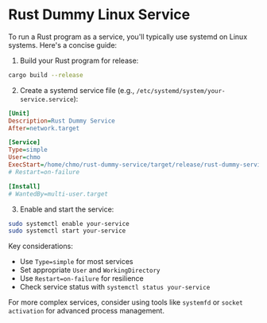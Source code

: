 # Rust Dummy Linux Service

To run a Rust program as a service, you'll typically use systemd on Linux systems. Here's a concise guide:

1. Build your Rust program for release:
```bash
cargo build --release
```

2. Create a systemd service file (e.g., `/etc/systemd/system/your-service.service`):
```ini
[Unit]
Description=Rust Dummy Service
After=network.target

[Service]
Type=simple
User=chmo
ExecStart=/home/chmo/rust-dummy-service/target/release/rust-dummy-service
# Restart=on-failure

[Install]
# WantedBy=multi-user.target
```

3. Enable and start the service:
```bash
sudo systemctl enable your-service
sudo systemctl start your-service
```

Key considerations:
- Use `Type=simple` for most services
- Set appropriate `User` and `WorkingDirectory`
- Use `Restart=on-failure` for resilience
- Check service status with `systemctl status your-service`

For more complex services, consider using tools like `systemfd` or `socket activation` for advanced process management.
